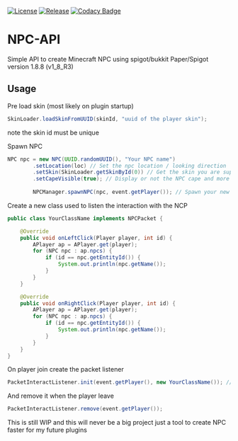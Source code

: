 [![License](https://img.shields.io/github/license/Blackoutburst/NPC-API.svg)](LICENSE)
[![Release](https://img.shields.io/github/release/Blackoutburst/NPC-API.svg)](https://github.com/Blackoutburst/NPC-API/releases)
[![Codacy Badge](https://app.codacy.com/project/badge/Grade/82aed48c64d048ba80a044e15d6d97ec)](https://www.codacy.com/gh/Blackoutburst/NPC-API/dashboard?utm_source=github.com&amp;utm_medium=referral&amp;utm_content=Blackoutburst/NPC-API&amp;utm_campaign=Badge_Grade)
# NPC-API
Simple API to create Minecraft NPC using spigot/bukkit
Paper/Spigot version 1.8.8 (v1_8_R3)

## Usage

Pre load skin (most likely on plugin startup)
```java
SkinLoader.loadSkinFromUUID(skinId, "uuid of the player skin");
```
note the skin id must be unique

Spawn NPC
```java
NPC npc = new NPC(UUID.randomUUID(), "Your NPC name")
		.setLocation(loc) // Set the npc location / looking direction
		.setSkin(SkinLoader.getSkinById(0)) // Get the skin you are supposed to pre load using his id
		.setCapeVisible(true); // Display or not the NPC cape and more option available like displaying the name
		
		NPCManager.spawnNPC(npc, event.getPlayer()); // Spawn your new NPC
```

Create a new class used to listen the interaction with the NCP
```java
public class YourClassName implements NPCPacket {

	@Override
	public void onLeftClick(Player player, int id) {
		APlayer ap = APlayer.get(player);
		for (NPC npc : ap.npcs) {
			if (id == npc.getEntityId()) {
				System.out.println(npc.getName());
			}
		}
	}

	@Override
	public void onRightClick(Player player, int id) {
		APlayer ap = APlayer.get(player);
		for (NPC npc : ap.npcs) {
			if (id == npc.getEntityId()) {
				System.out.println(npc.getName());
			}
		}
	}
}
```

On player join create the packet listener
```java
PacketInteractListener.init(event.getPlayer(), new YourClassName()); //NOTE: YourClassName must be the name of you class implementing NPCPacket
```
And remove it when the player leave
```java
PacketInteractListener.remove(event.getPlayer());
```

This is still WIP and this will never be a big project just a tool to create NPC faster for my future plugins
